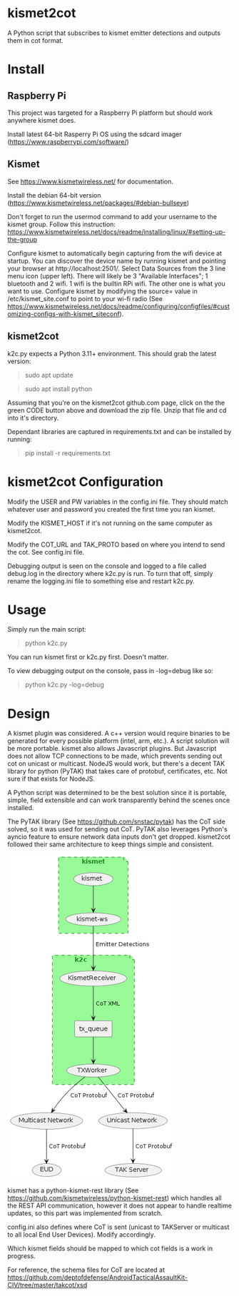 # kismet2cot
A Python script that subscribes to kismet emitter detections and outputs them in cot format.

# Install
## Raspberry Pi

This project was targeted for a Raspberry Pi platform but should work anywhere kismet does.

Install latest 64-bit Rasperry Pi OS using the sdcard imager (https://www.raspberrypi.com/software/)

## Kismet 

See https://www.kismetwireless.net/ for documentation.

Install the debian 64-bit version (https://www.kismetwireless.net/packages/#debian-bullseye)

Don't forget to run the usermod command to add your username to the kismet group. Follow this instruction: https://www.kismetwireless.net/docs/readme/installing/linux/#setting-up-the-group

Configure kismet to automatically begin capturing from the wifi device at startup. You can discover the device name by running kismet and pointing your browser at http://localhost:2501/. Select Data Sources from the 3 line menu icon (upper left). There will likely be 3 "Available Interfaces"; 1 bluetooth and 2 wifi. 1 wifi is the builtin RPi wifi. The other one is what you want to use. Configure kismet by modifying the source= value in /etc/kismet_site.conf to point to your wi-fi radio (See https://www.kismetwireless.net/docs/readme/configuring/configfiles/#customizing-configs-with-kismet_siteconf).

## kismet2cot

k2c.py expects a Python 3.11+ environment. This should grab the latest version:
>sudo apt update

>sudo apt install python

Assuming that you're on the kismet2cot github.com page, click on the the green CODE button above and download the zip file. Unzip that file and cd into it's directory.

Dependant libraries are captured in requirements.txt and can be installed by running:
>pip install -r requirements.txt

# kismet2cot Configuration
Modify the USER and PW variables in the config.ini file. They should match whatever user and password you created the first time you ran kismet.

Modify the KISMET_HOST if it's not running on the same computer as kismet2cot.

Modify the COT_URL and TAK_PROTO based on where you intend to send the cot. See config.ini file.

Debugging output is seen on the console and logged to a file called debug.log in the directory where k2c.py is run. To turn that off, simply rename the logging.ini file to something else and restart k2c.py.

# Usage
Simply run the main script:

>python k2c.py

You can run kismet first or k2c.py first. Doesn't matter.

To view debugging output on the console, pass in -log=debug like so:

>python k2c.py -log=debug

# Design
A kismet plugin was considered. A c++ version would require binaries to be generated for every possible platform (intel, arm, etc.). A script solution will be more portable. kismet also allows Javascript plugins. But Javascript does not allow TCP connections to be made, which prevents sending out cot on unicast or multicast. NodeJS would work, but there's a decent TAK library for python (PyTAK) that takes care of protobuf, certificates, etc. Not sure if that exists for NodeJS.

A Python script was determined to be the best solution since it is portable, simple, field extensible and can work transparently behind the scenes once installed.

The PyTAK library (See https://github.com/snstac/pytak) has the CoT side solved, so it was used for sending out CoT. PyTAK also leverages Python's ayncio feature to ensure network data inputs don't get dropped. kismet2cot followed their same architecture to keep things simple and consistent.

![kismet2cot System Diagram](./images/kismet2cot.png)

kismet has a python-kismet-rest library (See https://github.com/kismetwireless/python-kismet-rest) which handles all the REST API communication, however it does not appear to handle realtime updates, so this part was implemented from scratch.

config.ini also defines where CoT is sent (unicast to TAKServer or multicast to all local End User Devices). Modify accordingly.

Which kismet fields should be mapped to which cot fields is a work in progress.

For reference, the schema files for CoT are located at https://github.com/deptofdefense/AndroidTacticalAssaultKit-CIV/tree/master/takcot/xsd


